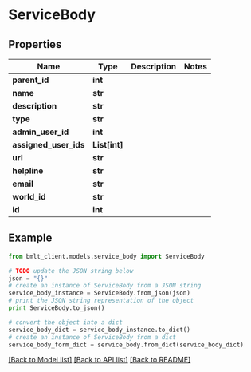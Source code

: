 # ServiceBody


## Properties
Name | Type | Description | Notes
------------ | ------------- | ------------- | -------------
**parent_id** | **int** |  | 
**name** | **str** |  | 
**description** | **str** |  | 
**type** | **str** |  | 
**admin_user_id** | **int** |  | 
**assigned_user_ids** | **List[int]** |  | 
**url** | **str** |  | 
**helpline** | **str** |  | 
**email** | **str** |  | 
**world_id** | **str** |  | 
**id** | **int** |  | 

## Example

```python
from bmlt_client.models.service_body import ServiceBody

# TODO update the JSON string below
json = "{}"
# create an instance of ServiceBody from a JSON string
service_body_instance = ServiceBody.from_json(json)
# print the JSON string representation of the object
print ServiceBody.to_json()

# convert the object into a dict
service_body_dict = service_body_instance.to_dict()
# create an instance of ServiceBody from a dict
service_body_form_dict = service_body.from_dict(service_body_dict)
```
[[Back to Model list]](../README.md#documentation-for-models) [[Back to API list]](../README.md#documentation-for-api-endpoints) [[Back to README]](../README.md)


